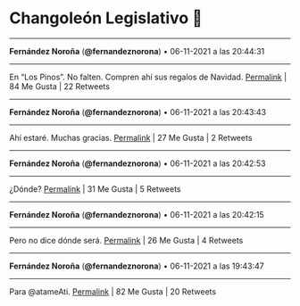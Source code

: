 # Changoleón Legislativo 🙈
*****
**Fernández Noroña** (**@fernandeznorona**) • 06-11-2021 a las 20:44:31
*****
En “Los Pinos”. No falten. Compren ahí sus regalos de Navidad.
[Permalink](https://twitter.com/fernandeznorona/status/1457207313580761099) | 84 Me Gusta | 22 Retweets
*****
**Fernández Noroña** (**@fernandeznorona**) • 06-11-2021 a las 20:43:43
*****
Ahí estaré. Muchas gracias.
[Permalink](https://twitter.com/fernandeznorona/status/1457207111331495937) | 27 Me Gusta | 2 Retweets
*****
**Fernández Noroña** (**@fernandeznorona**) • 06-11-2021 a las 20:42:53
*****
¿Dónde?
[Permalink](https://twitter.com/fernandeznorona/status/1457206900228075521) | 31 Me Gusta | 5 Retweets
*****
**Fernández Noroña** (**@fernandeznorona**) • 06-11-2021 a las 20:42:15
*****
Pero no dice dónde será.
[Permalink](https://twitter.com/fernandeznorona/status/1457206740760547330) | 26 Me Gusta | 4 Retweets
*****
**Fernández Noroña** (**@fernandeznorona**) • 06-11-2021 a las 19:43:47
*****
Para @atameAti.
[Permalink](https://twitter.com/fernandeznorona/status/1457192028056526853) | 82 Me Gusta | 20 Retweets